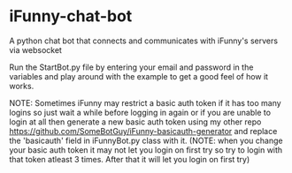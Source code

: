 # iFunny-chat-bot
A python chat bot that connects and communicates with iFunny's servers via websocket

Run the StartBot.py file by entering your email and password in the variables and play around with the example to get a good feel of how it works.

NOTE: Sometimes iFunny may restrict a basic auth token if it has too many logins so just wait a while before logging in again or if you are unable to login at all then generate a new basic auth token using my other repo https://github.com/SomeBotGuy/iFunny-basicauth-generator and replace the 'basicauth' field in iFunnyBot.py class with it. (NOTE: when you change your basic auth token it may not let you login on first try so try to login with that token atleast 3 times. After that it will let you login on first try)
